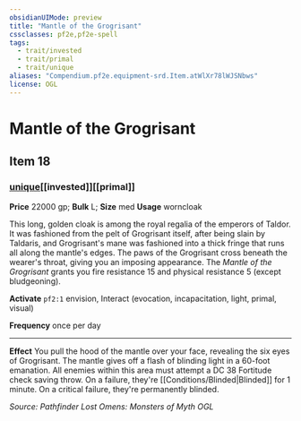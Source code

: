 ```yaml
---
obsidianUIMode: preview
title: "Mantle of the Grogrisant"
cssclasses: pf2e,pf2e-spell
tags:
  - trait/invested
  - trait/primal
  - trait/unique
aliases: "Compendium.pf2e.equipment-srd.Item.atWlXr78lWJSNbws"
license: OGL
---
```

# Mantle of the Grogrisant
## Item 18
### [unique](unique "Unique Rarity Trait")[[invested]][[primal]]


**Price** 22000 gp; 
**Bulk** L; **Size** med
**Usage** worncloak

This long, golden cloak is among the royal regalia of the emperors of Taldor. It was fashioned from the pelt of Grogrisant itself, after being slain by Taldaris, and Grogrisant's mane was fashioned into a thick fringe that runs all along the mantle's edges. The paws of the Grogrisant cross beneath the wearer's throat, giving you an imposing appearance. The _Mantle of the Grogrisant_ grants you fire resistance 15 and physical resistance 5 (except bludgeoning).

**Activate** `pf2:1` envision, Interact (evocation, incapacitation, light, primal, visual)

**Frequency** once per day

* * *

**Effect** You pull the hood of the mantle over your face, revealing the six eyes of Grogrisant. The mantle gives off a flash of blinding light in a 60-foot emanation. All enemies within this area must attempt a DC 38 Fortitude check saving throw. On a failure, they're [[Conditions/Blinded|Blinded]] for 1 minute. On a critical failure, they're permanently blinded.

*Source: Pathfinder Lost Omens: Monsters of Myth*
*OGL*